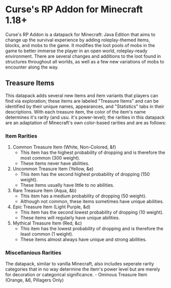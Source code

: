 # Curse's RP Addon for Minecraft 1.18+
Curse's RP Addon is a datapack for Minecraft: Java Edition that aims to change up the survival experience by adding roleplay-themed items, blocks, and mobs to the game. It modifies the loot pools of mobs in the game to better immerse the player in an open world, roleplay-ready environment. There are several changes and additions to the loot found in structures throughout all worlds, as well as a few new variations of mobs to encounter along the way.

## Treasure Items
This datapack adds several new items and item variants that players can find via exploration; these items are labeled "Treasure Items" and can be identified by their unique names, appearances, and "Statistics" tabs in their descriptions. With each treasure item, the color of the item's name determines it's rarity (and usu. it's power-level); the rarities in this datapack are an adaptation of Minecraft's own color-based rarities and are as follows:
### Item Rarities
1. Common Treasure Item (White, Non-Colored, &f)
	- This item has the highest probability of dropping and is therefore the most common (300 weight).
	- These items never have abilities.
2. Uncommon Treasure Item (Yellow, &e)
	- This item has the second highest probability of dropping (150 weight).
	- These items usually have little to no abilities.
3. Rare Treasure Item (Aqua, &b)
	- This item has a medium probability of dropping (50 weight).
	- Although not common, these items sometimes have unique abilities.
4. Epic Treasure Item (Light Purple, &d)
	- This item has the second lowest probability of dropping (10 weight).
	- These items will regularly have unique abilities.
5. Mythical Treasure Item (Red, &c)
	- This item has the lowest probability of dropping and is therefore the least common (1 weight).
	- These items almost always have unique and strong abilities.
### Miscellanious Rarities
The datapack, similar to vanilla Minecraft, also includes seperate rarity categories that in no way determine the item's power level but are merely for decoration or categorical significance.
	- Ominous Treasure Item (Orange, &6, Pillagers Only)
